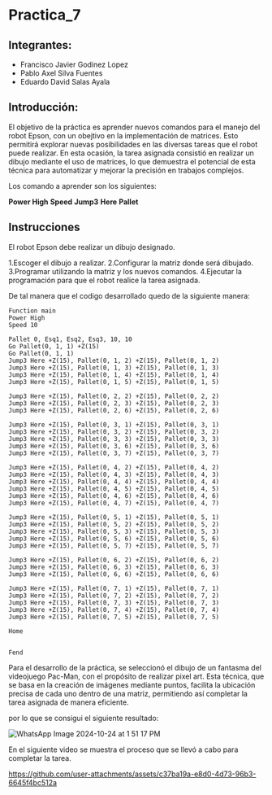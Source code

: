 # Practica_7
## Integrantes:  
- Francisco Javier Godinez Lopez
- Pablo Axel Silva Fuentes
- Eduardo David Salas Ayala
## Introducción:  

El objetivo de la práctica es aprender nuevos comandos para el manejo del robot Epson, con un obejtivo en la implementación de matrices. Esto permitirá explorar nuevas posibilidades en las diversas tareas que el robot puede realizar. En esta ocasión, la tarea asignada consistió en realizar un dibujo mediante el uso de matrices, lo que demuestra el potencial de esta técnica para automatizar y mejorar la precisión en trabajos complejos.

Los comando a aprender son los siguientes:

**Power High**
**Speed** 
**Jump3** 
**Here**
**Pallet**

## Instrucciones

El robot Epson debe realizar un dibujo designado.

1.Escoger el dibujo a realizar.
2.Configurar la matriz donde será dibujado.
3.Programar utilizando la matriz y los nuevos comandos.
4.Ejecutar la programación para que el robot realice la tarea asignada.

De tal manera que el codigo desarrollado quedo de la siguiente manera:

```
Function main
Power High
Speed 10

Pallet 0, Esq1, Esq2, Esq3, 10, 10
Go Pallet(0, 1, 1) +Z(15)
Go Pallet(0, 1, 1)
Jump3 Here +Z(15), Pallet(0, 1, 2) +Z(15), Pallet(0, 1, 2)
Jump3 Here +Z(15), Pallet(0, 1, 3) +Z(15), Pallet(0, 1, 3)
Jump3 Here +Z(15), Pallet(0, 1, 4) +Z(15), Pallet(0, 1, 4)
Jump3 Here +Z(15), Pallet(0, 1, 5) +Z(15), Pallet(0, 1, 5)

Jump3 Here +Z(15), Pallet(0, 2, 2) +Z(15), Pallet(0, 2, 2)
Jump3 Here +Z(15), Pallet(0, 2, 3) +Z(15), Pallet(0, 2, 3)
Jump3 Here +Z(15), Pallet(0, 2, 6) +Z(15), Pallet(0, 2, 6)

Jump3 Here +Z(15), Pallet(0, 3, 1) +Z(15), Pallet(0, 3, 1)
Jump3 Here +Z(15), Pallet(0, 3, 2) +Z(15), Pallet(0, 3, 2)
Jump3 Here +Z(15), Pallet(0, 3, 3) +Z(15), Pallet(0, 3, 3)
Jump3 Here +Z(15), Pallet(0, 3, 6) +Z(15), Pallet(0, 3, 6)
Jump3 Here +Z(15), Pallet(0, 3, 7) +Z(15), Pallet(0, 3, 7)

Jump3 Here +Z(15), Pallet(0, 4, 2) +Z(15), Pallet(0, 4, 2)
Jump3 Here +Z(15), Pallet(0, 4, 3) +Z(15), Pallet(0, 4, 3)
Jump3 Here +Z(15), Pallet(0, 4, 4) +Z(15), Pallet(0, 4, 4)
Jump3 Here +Z(15), Pallet(0, 4, 5) +Z(15), Pallet(0, 4, 5)
Jump3 Here +Z(15), Pallet(0, 4, 6) +Z(15), Pallet(0, 4, 6)
Jump3 Here +Z(15), Pallet(0, 4, 7) +Z(15), Pallet(0, 4, 7)

Jump3 Here +Z(15), Pallet(0, 5, 1) +Z(15), Pallet(0, 5, 1)
Jump3 Here +Z(15), Pallet(0, 5, 2) +Z(15), Pallet(0, 5, 2)
Jump3 Here +Z(15), Pallet(0, 5, 3) +Z(15), Pallet(0, 5, 3)
Jump3 Here +Z(15), Pallet(0, 5, 6) +Z(15), Pallet(0, 5, 6)
Jump3 Here +Z(15), Pallet(0, 5, 7) +Z(15), Pallet(0, 5, 7)

Jump3 Here +Z(15), Pallet(0, 6, 2) +Z(15), Pallet(0, 6, 2)
Jump3 Here +Z(15), Pallet(0, 6, 3) +Z(15), Pallet(0, 6, 3)
Jump3 Here +Z(15), Pallet(0, 6, 6) +Z(15), Pallet(0, 6, 6)

Jump3 Here +Z(15), Pallet(0, 7, 1) +Z(15), Pallet(0, 7, 1)
Jump3 Here +Z(15), Pallet(0, 7, 2) +Z(15), Pallet(0, 7, 2)
Jump3 Here +Z(15), Pallet(0, 7, 3) +Z(15), Pallet(0, 7, 3)
Jump3 Here +Z(15), Pallet(0, 7, 4) +Z(15), Pallet(0, 7, 4)
Jump3 Here +Z(15), Pallet(0, 7, 5) +Z(15), Pallet(0, 7, 5)

Home


Fend
```

Para el desarrollo de la práctica, se seleccionó el dibujo de un fantasma del videojuego Pac-Man, con el propósito de realizar pixel art. Esta técnica, que se basa en la creación de imágenes mediante puntos, facilita la ubicación precisa de cada uno dentro de una matriz, permitiendo así completar la tarea asignada de manera eficiente.

por lo que se consigui el siguiente resultado:

![WhatsApp Image 2024-10-24 at 1 51 17 PM](https://github.com/user-attachments/assets/e425b601-a1e4-42b7-9d42-0e0460a3b43a)



En el siguiente video se muestra el proceso que se llevó a cabo para completar la tarea.


https://github.com/user-attachments/assets/c37ba19a-e8d0-4d73-96b3-6645f4bc512a


